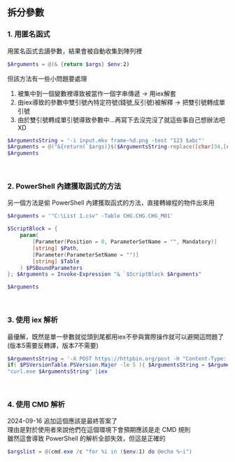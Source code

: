 ## 拆分參數
### 1. 用匿名函式
用匿名函式去讀參數，結果會被自動收集到陣列裡

```ps1
$Arguments = @(& {return $args} $env:2)
```

但該方法有一些小問題要處理
1. 被集中到一個變數裡導致被當作一個字串傳遞 -> 用iex解套
2. 由iex導致的參數中雙引號內特定符號(錢號,反引號)被解釋 -> 把雙引號轉成單引號
3. 由於雙引號轉成單引號導致參數中...再寫下去沒完沒了就這些事自己想辦法吧XD

```ps1
$ArgumentsString = '-i input.mkv frame-%d.png -test "123 $abc"'
$Arguments = @("&{return(`$args)}$($ArgumentsString-replace([char]34,[char]39))"|Invoke-Expression)
$Arguments
```

<br>

### 2. PowerShell 內建獲取函式的方法
另一個方法是偷 PowerShell 內建獲取函式的方法，直接轉線程的物件出來用  

```ps1
$Arguments = '"C:\List 1.csv" -Table CHG.CHG.CHG_M01'

$ScriptBlock = {
    param(
        [Parameter(Position = 0, ParameterSetName = "", Mandatory)]
        [string] $Path,
        [Parameter(ParameterSetName = "")]
        [string] $Table
    ) $PSBoundParameters
}; $Arguments = Invoke-Expression "& `$ScriptBlock $Arguments"

$Arguments
```

<br>

### 3. 使用 iex 解析
最優解，既然是單一參數就從頭到尾都用iex不參與實際操作就可以避開這問題了 (版本5需要反轉譯，版本7不需要)  

```ps1
$ArgumentsString = '-X POST https://httpbin.org/post -H "Content-Type: application/json" -d "{""key"": ""frame-`%d.png""}"'
if( $PSVersionTable.PSVersion.Major -le 5 ){ $ArgumentsString = $ArgumentsString -replace'([$`"''(){}[\];#&|])','`$1' }
"curl.exe $ArgumentsString" |iex

```

<br>

### 4. 使用 CMD 解析
2024-09-16 追加這個應該是最終答案了  
理由是對於使用者來說他們在這個環境下會預期應該是走 CMD 規則  
雖然這會導致 PowerShell 的解析全部失效，但這是正確的  

```ps1
$argslist = @(cmd.exe /c "for %i in ($env:1) do @echo %~i")
```
